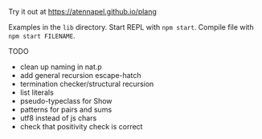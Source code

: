 Try it out at https://atennapel.github.io/plang

Examples in the `lib` directory.
Start REPL with `npm start`.
Compile file with `npm start FILENAME`.

TODO
- clean up naming in nat.p
- add general recursion escape-hatch
- termination checker/structural recursion
- list literals
- pseudo-typeclass for Show
- patterns for pairs and sums
- utf8 instead of js chars
- check that positivity check is correct
